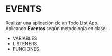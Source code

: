 # EVENTS

Realizar una aplicación de un Todo List App.  
Aplicando **Eventos** según metodología en clase:

- VARIABLES
- LISTENERS
- FUNCIONES